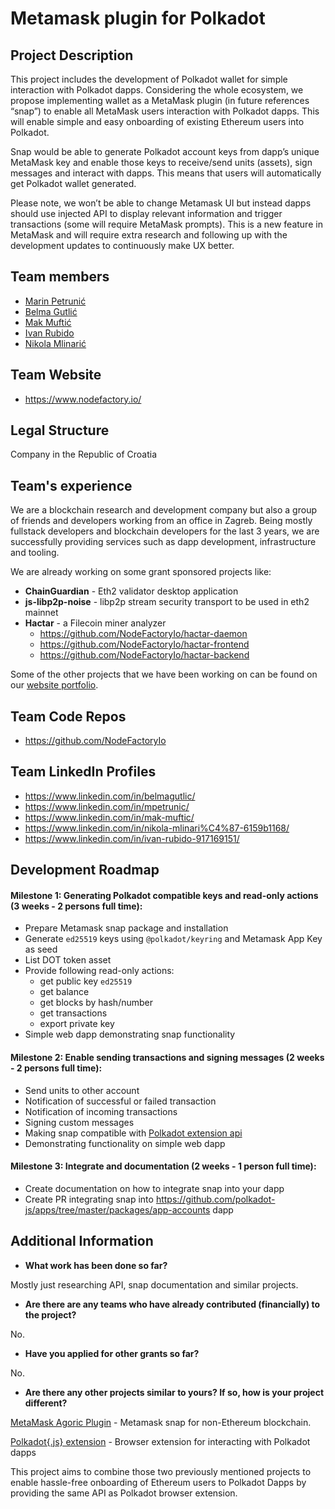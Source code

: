 # Metamask plugin for Polkadot

## Project Description
This project includes the development of Polkadot wallet for simple interaction with Polkadot dapps. Considering the whole ecosystem, we propose implementing wallet as a MetaMask plugin (in future references “snap”) to enable all MetaMask users interaction with Polkadot dapps. This will enable simple and easy onboarding of existing Ethereum users into Polkadot.

Snap would be able to generate Polkadot account keys from dapp’s unique MetaMask key and enable those keys to receive/send units (assets), sign messages and interact with dapps. This means that users will automatically get Polkadot wallet generated.

Please note, we won’t be able to change Metamask UI but instead dapps should use injected API to display relevant information and trigger transactions (some will require MetaMask prompts). This is a new feature in MetaMask and will require extra research and following up with the development updates to continuously make UX better.

## Team members
* [Marin Petrunić](https://github.com/mpetrunic)
* [Belma Gutlić](https://github.com/morrigan)
* [Mak Muftić](https://github.com/MakMuftic)
* [Ivan Rubido](https://github.com/irubido)
* [Nikola Mlinarić](https://github.com/nmlinaric)


## Team Website	
* https://www.nodefactory.io/

## Legal Structure 
Company in the Republic of Croatia

## Team's experience
We are a blockchain research and development company but also a group of friends and developers working from an office in Zagreb. Being mostly fullstack developers and blockchain developers for the last 3 years, we are successfully providing services such as dapp development, infrastructure and tooling.

We are already working on some grant sponsored projects like:
* **ChainGuardian** - Eth2 validator desktop application 
* **js-libp2p-noise** - libp2p stream security transport to be used in eth2 mainnet
* **Hactar** - a Filecoin miner analyzer
    * https://github.com/NodeFactoryIo/hactar-daemon
    * https://github.com/NodeFactoryIo/hactar-frontend
    * https://github.com/NodeFactoryIo/hactar-backend

Some of the other projects that we have been working on can be found on our [website portfolio](https://www.nodefactory.io/portfolio/).

## Team Code Repos
* https://github.com/NodeFactoryIo

## Team LinkedIn Profiles
* https://www.linkedin.com/in/belmagutlic/
* https://www.linkedin.com/in/mpetrunic/
* https://www.linkedin.com/in/mak-muftic/
* https://www.linkedin.com/in/nikola-mlinari%C4%87-6159b1168/
* https://www.linkedin.com/in/ivan-rubido-917169151/


## Development Roadmap

#### Milestone 1: Generating Polkadot compatible keys and read-only actions (3 weeks - 2 persons full time):
* Prepare Metamask snap package and installation
* Generate `ed25519` keys using `@polkadot/keyring` and Metamask App Key as seed
* List DOT token asset
* Provide following read-only actions:
    * get public key `ed25519`
    * get balance
    * get blocks by hash/number
    * get transactions
    * export private key
* Simple web dapp demonstrating snap functionality

#### Milestone 2: Enable sending transactions and signing messages (2 weeks - 2 persons full time):
* Send units to other account
* Notification of successful or failed transaction
* Notification of incoming transactions
* Signing custom messages
* Making snap compatible with [Polkadot extension api](https://github.com/polkadot-js/extension#api-interface)
* Demonstrating functionality on simple web dapp


#### Milestone 3: Integrate and documentation (2 weeks - 1 person full time):
* Create documentation on how to integrate snap into your dapp
* Create PR integrating snap into https://github.com/polkadot-js/apps/tree/master/packages/app-accounts dapp


## Additional Information
* **What work has been done so far?**

Mostly just researching API, snap documentation and similar projects.

* **Are there are any teams who have already contributed (financially) to the project?**

No.

* **Have you applied for other grants so far?**

No.

* **Are there any other projects similar to yours? If so, how is your project different?**

[MetaMask Agoric Plugin](https://github.com/danfinlay/metamask-agoric-plugin) - Metamask snap for non-Ethereum blockchain.

[Polkadot{.js} extension](https://github.com/polkadot-js/extension#api-interface) - Browser extension for interacting with Polkadot dapps

This project aims to combine those two previously mentioned projects to enable hassle-free onboarding of Ethereum users to Polkadot Dapps by providing the same API as Polkadot browser extension.